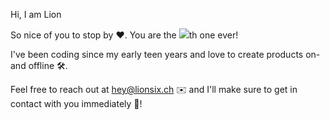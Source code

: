 Hi, I am Lion 

So nice of you to stop by ❤️. You are the ![](https://komarev.com/ghpvc/?username=snow2405&label=&color=blueviolet)th one ever!

I've been coding since my early teen years and love to create products on- and offline 🛠️. 

Feel free to reach out at hey@lionsix.ch ✉️ and I'll make sure to get in contact with you immediately 🏃!
